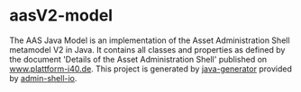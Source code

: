 # aasV2-model
The AAS Java Model is an implementation of the Asset Administration Shell metamodel V2 in Java. It contains all classes and properties as defined by the document 'Details of the Asset Administration Shell' published on www.plattform-i40.de. 
This project is generated by [java-generator](https://github.com/admin-shell-io/java-generator) provided by [admin-shell-io](https://github.com/admin-shell-io).
